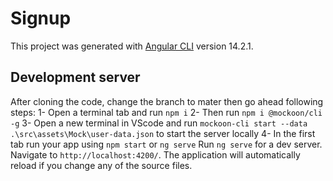 # Signup

This project was generated with [Angular CLI](https://github.com/angular/angular-cli) version 14.2.1.

## Development server

After cloning the code, change the branch to mater then go ahead following steps:
1- Open a terminal tab and run `npm i`
2- Then run `npm i @mockoon/cli -g`
3- Open a new terminal in VScode and run `mockoon-cli start --data .\src\assets\Mock\user-data.json` to start the server locally
4- In the first tab run your app using `npm start` or `ng serve`
Run `ng serve` for a dev server. Navigate to `http://localhost:4200/`. The application will automatically reload if you change any of the source files.


